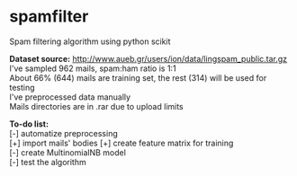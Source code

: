 # spamfilter
Spam filtering algorithm using python scikit

**Dataset source:** http://www.aueb.gr/users/ion/data/lingspam_public.tar.gz  
I've sampled 962 mails, spam:ham ratio is 1:1  
About 66% (644) mails are training set, the rest (314) will be used for testing  
I've preprocessed data manually   
Mails directories are in .rar due to upload limits  
  
**To-do list:**  
[-] automatize preprocessing  
[+] import mails' bodies
[+] create feature matrix for training  
[-] create MultinomialNB model  
[-] test the algorithm  
